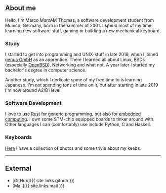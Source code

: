 ## About me

Hello, I'm Marco _MarcMK_ Thomas, a software development student from Munich, Germany,
born in the summer of 2001.
I spend most of my time learning new software stuff,
gaming or building a new mechanical keyboard.

### Study
I started to get into programming and UNIX-stuff in late 2019, when I joined
[genua GmbH](https://www.genua.de/) as an apprentice. There I learned all about
Linux, BSDs (especially [OpenBSD](https://openbsd.org)), Networking and what not.
A year later I started my bachelor's degree in computer science.

Another study, which I dedicate some of my free time to is learning Japanese.
I'm not spending tons of time on it, but after starting in late 2019 I'm now
around A2/B1 level.

### Software Development
I love to use [Rust](https://www.rust-lang.org/) for generic programming,
but also for [embedded computing](https://github.com/rust-embedded).
I own some STM-chip equipped boards to tinker around with.
Other languages I can (comfortably) use include Python, C and Haskell.

### Keyboards
[Here](./keebs.md) I have a collection of photos and some trivia about my keebs.

* * *

## External

+ [GitHub]({{ site.links.github }})
+ [Mail]({{ site.links.mail }})
